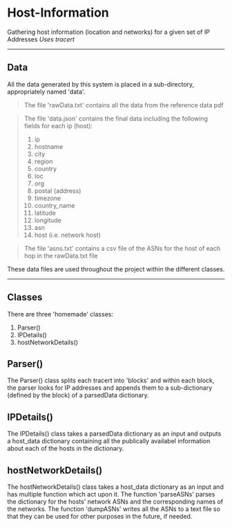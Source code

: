 # Host-Information

Gathering host information (location and networks) for a given set of IP Addresses
_Uses tracert_

---

## Data

All the data generated by this system is placed in a sub-directory, appropriately named 'data'.

> The file 'rawData.txt' contains all the data from the reference data pdf

> The file 'data.json' contains the final data including the following fields for each ip (host): 
> 1. ip
> 2. hostname
> 3. city
> 4. region
> 5. country
> 6. loc
> 7. org
> 8. postal (address)
> 9. timezone
> 10. country_name
> 11. latitude
> 12. longitude
> 13. asn
> 14. host (i.e. network host)

> The file 'asns.txt' contains a csv file of the ASNs for the host of each hop in the rawData.txt file

These data files are used throughout the project within the different classes.

---

## Classes

There are three 'homemade' classes:

1. Parser()
2. IPDetails()
3. hostNetworkDetails()

## Parser()

The Parser() class splits each tracert into 'blocks' and within each block,
the parser looks for IP addresses and appends them to a sub-dictionary (defined by the block)
of a parsedData dictionary.

## IPDetails()

The IPDetails() class takes a parsedData dictionary as an input and outputs
a host_data dictionary containing all the publically availabel information
about each of the hosts in the dictionary.

## hostNetworkDetails()

The hostNetworkDetails() class takes a host_data dictionary as an input and has multiple function which act upon it.
The function 'parseASNs' parses the dictionary for the hosts' network ASNs and the corresponding names of the networks.
The function 'dumpASNs' writes all the ASNs to a text file so that they can be used for other purposes in the future, if needed.
